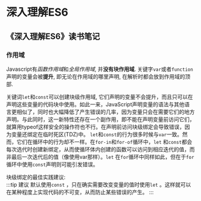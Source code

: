 # 深入理解ES6

## 《深入理解ES6》读书笔记

### 作用域

Javascript有*函数作用域*和*全局作用域*, 并**没有块作用域**. 关键字`var`或者`function`声明的变量会被**提升**, 即无论在作用域的哪里声明, 在解析时都会放到作用域的顶部.

关键词`let`和`const`可以创建块级作用域, 它们声明的变量不会提升，而且只可以在声明这些变量的代码块中使用。如此一来，JavaScript声明变量的语法与其他语言更相似了，同时也大幅降低了产生错误的几率，因为变量只会在需要它们的地方声明。与此同时，这一新特性还存在一个副作用，即不能在声明变量前访问它们，就算用typeof这样安全的操作符也不行。在声明前访问块级绑定会导致错误，因为变量还绑定在临时死区(TDZ)中。
`let`和`const`的行为很多时候与`var`一致。然而，它们在循环中的行为却不一样。在`for-in`和`for-of`循环中，`let` 和`const`都会每次选代时创建新绑定，从而使循环体内创建的函数可以访问到相应迭代的值，而非最后一次迭代后的值（像使用var那样）。`let` 在`for`循环中同样如此，但在于`for`循环中使用`const`声明则可能引发错误。

块级绑定的最佳实践建议:  
:::tip 建议
默认使用`const` ，只在确实需要改变变量的值时使用`let` 。这样就可以在某种程度上实现代码的不可变，从而防止某些错误的产生。
:::

